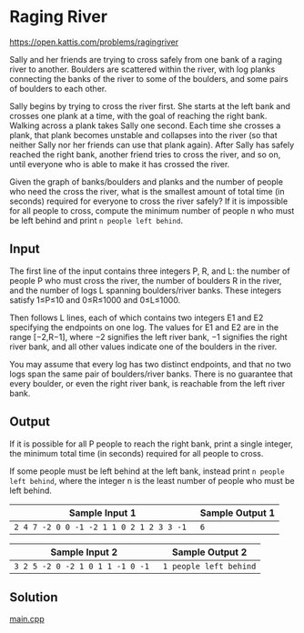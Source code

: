 # Raging River

https://open.kattis.com/problems/ragingriver

Sally and her friends are trying to cross safely from one bank of a raging river to another. Boulders are scattered within the river, with log planks connecting the banks of the river to some of the boulders, and some pairs of boulders to each other.

Sally begins by trying to cross the river first. She starts at the left bank and crosses one plank at a time, with the goal of reaching the right bank. Walking across a plank takes Sally one second. Each time she crosses a plank, that plank becomes unstable and collapses into the river (so that neither Sally nor her friends can use that plank again). After Sally has safely reached the right bank, another friend tries to cross the river, and so on, until everyone who is able to make it has crossed the river.

Given the graph of banks/boulders and planks and the number of people who need the cross the river, what is the smallest amount of total time (in seconds) required for everyone to cross the river safely? If it is impossible for all people to cross, compute the minimum number of people n who must be left behind and print `n people left behind`.

## Input

The first line of the input contains three integers P, R, and L: the number of people P who must cross the river, the number of boulders R in the river, and the number of logs L spanning boulders/river banks. These integers satisfy 1≤P≤10 and 0≤R≤1000 and 0≤L≤1000.

Then follows L lines, each of which contains two integers E1 and E2 specifying the endpoints on one log. The values for E1 and E2 are in the range [−2,R−1], where −2 signifies the left river bank, −1 signifies the right river bank, and all other values indicate one of the boulders in the river.

You may assume that every log has two distinct endpoints, and that no two logs span the same pair of boulders/river banks. There is no guarantee that every boulder, or even the right river bank, is reachable from the left river bank.

## Output

If it is possible for all P people to reach the right bank, print a single integer, the minimum total time (in seconds) required for all people to cross.

If some people must be left behind at the left bank, instead print `n people left behind`, where the integer n is the least number of people who must be left behind.

| Sample Input 1                           | Sample Output 1 |
| ---------------------------------------- | --------------- |
| `2 4 7 -2 0 0 -1 -2 1 1 0 2 1 2 3 3 -1 ` | `6 `            |

| Sample Input 2                   | Sample Output 2        |
| -------------------------------- | ---------------------- |
| `3 2 5 -2 0 -2 1 0 1 1 -1 0 -1 ` | `1 people left behind` |

## Solution

[main.cpp](./main.cpp)